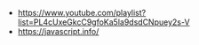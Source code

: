 * https://www.youtube.com/playlist?list=PL4cUxeGkcC9gfoKa5la9dsdCNpuey2s-V
* https://javascript.info/
